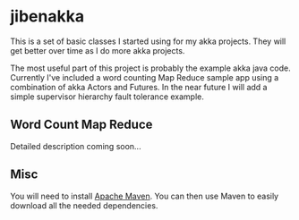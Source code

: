 jibenakka
=============

This is a set of basic classes I started using for my akka projects. They will
get better over time as I do more akka projects.

The most useful part of this project is probably the example akka java code.
Currently I've included a word counting Map Reduce sample app using a 
combination of akka Actors and Futures. In the near future I will add a simple
supervisor hierarchy fault tolerance example.

Word Count Map Reduce
-----------
Detailed description coming soon...


Misc
-----------

You will need to install [Apache Maven](http://maven.apache.org/). You can then
use Maven to easily download all the needed dependencies.